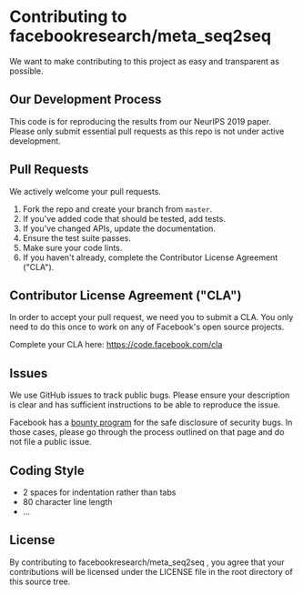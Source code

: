 # Contributing to facebookresearch/meta_seq2seq
We want to make contributing to this project as easy and transparent as
possible.
 
## Our Development Process
This code is for reproducing the results from our NeurIPS 2019 paper. Please only submit essential pull requests as this repo is not under active development.
 
## Pull Requests
We actively welcome your pull requests.
 
1. Fork the repo and create your branch from `master`.
2. If you've added code that should be tested, add tests.
3. If you've changed APIs, update the documentation.
4. Ensure the test suite passes.
5. Make sure your code lints.
6. If you haven't already, complete the Contributor License Agreement ("CLA").
 
## Contributor License Agreement ("CLA")
In order to accept your pull request, we need you to submit a CLA. You only need
to do this once to work on any of Facebook's open source projects.
 
Complete your CLA here: <https://code.facebook.com/cla>
 
## Issues
We use GitHub issues to track public bugs. Please ensure your description is
clear and has sufficient instructions to be able to reproduce the issue.
 
Facebook has a [bounty program](https://www.facebook.com/whitehat/) for the safe
disclosure of security bugs. In those cases, please go through the process
outlined on that page and do not file a public issue.
 
## Coding Style 
* 2 spaces for indentation rather than tabs
* 80 character line length
* ...
 
## License
By contributing to facebookresearch/meta_seq2seq
, you agree that your contributions will be licensed
under the LICENSE file in the root directory of this source tree.